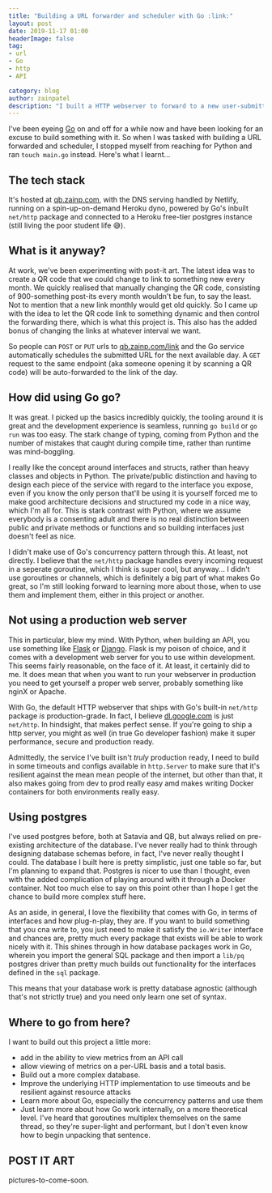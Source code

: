 ```yaml
---
title: "Building a URL forwarder and scheduler with Go :link:"
layout: post
date: 2019-11-17 01:00
headerImage: false
tag:
- url
- Go
- http
- API

category: blog
author: zainpatel
description: "I built a HTTP webserver to forward to a new user-submitted link everyday using Go."
---
```


I've been eyeing [Go](https://golang.org) on and off for a while now and have been looking for an excuse to build something with it. So when I was tasked with building a URL forwarded and scheduler, I stopped myself from reaching for Python and ran `touch main.go` instead. Here's what I learnt...

## The tech stack

It's hosted at [qb.zainp.com](http://qb.zainp.com), with the DNS serving handled by Netlify, running on a spin-up-on-demand Heroku dyno, powered by Go's inbuilt `net/http` package and connected to a Heroku free-tier postgres instance (still living the poor student life :sweat_smile:).

## What is it anyway?

At work, we've been experimenting with post-it art. The latest idea was to create a QR code that we could change to link to something new every month. We quickly realised that manually changing the QR code, consisting of 900-something post-its every month wouldn't be fun, to say the least. Not to mention that a new link monthly would get old quickly. So I came up with the idea to let the QR code link to something dynamic and then control the forwarding there, which is what this project is. This also has the added bonus of changing the links at whatever interval we want.

So people can `POST` or `PUT` urls to [qb.zainp.com/link](http://qb.zainp.com/link) and the Go service automatically schedules the submitted URL for the next available day. A `GET` request to the same endpoint (aka someone opening it by scanning a QR code) will be auto-forwarded to the link of the day.

## How did using Go go?

It was great. I picked up the basics incredibly quickly, the tooling around it is great and the development experience is seamless, running `go build` or `go run` was too easy. The stark change of typing, coming from Python and the number of mistakes that caught during compile time, rather than runtime was mind-boggling.

I really like the concept around interfaces and structs, rather than heavy classes and objects in Python. The private/public distinction and having to design each piece of the service with regard to the interface you expose, even if you know the only person that'll be using it is yourself forced me to make good architecture decisions and structured my code in a nice way, which I'm all for. This is stark contrast with Python, where we assume everybody is a consenting adult and there is no real distinction between public and private methods or functions and so building interfaces just doesn't feel as nice.

I didn't make use of Go's concurrency pattern through this. At least, not directly. I believe that the `net/http` package handles every incoming request in a seperate goroutine, which I think is super cool, but anyway... I didn't use goroutines or channels, which is definitely a big part of what makes Go great, so I'm still looking forward to learning more about those, when to use them and implement them, either in this project or another.

## Not using a production web server

This in particular, blew my mind. With Python, when building an API, you use something like [Flask](https://flask.palletsprojects.com/en/1.1.x/) or [Django](https://www.djangoproject.com). Flask is my poison of choice, and it comes with a development web server for you to use within development. This seems fairly reasonable, on the face of it. At least, it certainly did to me. It does mean that when you want to run your webserver in production you need to get yourself a proper web server, probably something like nginX or Apache.


With Go, the default HTTP webserver that ships with Go's built-in `net/http` package *is* production-grade. In fact, I believe [dl.google.com](https://dl.google.com) is just `net/http`. In hindsight, that makes perfect sense. If you're going to ship a http server, you might as well (in true Go developer fashion) make it super performance, secure and production ready.

Admittedly, the service I've built isn't *truly* production ready, I need to build in some timeouts and configs available in `http.Server` to make sure that it's resilient against the mean mean people of the internet, but other than that, it also makes going from dev to prod really easy amd makes writing Docker containers for both environments really easy.


## Using postgres

I've used postgres before, both at Satavia and QB, but always relied on pre-existing architecture of the database. I've never really had to think through designing database schemas before, in fact, I've never really thought I could. The database I built here is pretty simplistic, just one table so far, but I'm planning to expand that. Postgres is nicer to use than I thought, even with the added complication of playing around with it through a Docker container. Not too much else to say on this point other than I hope I get the chance to build more complex stuff here.

As an aside, in general, I love the flexibility that comes with Go, in terms of interfaces and how plug-n-play, they are. If you want to build something that you cna write to, you just need to make it satisfy the `io.Writer` interface and chances are, pretty much every package that exists will be able to work nicely with it. This shines through in how database packages work in Go, wherein you import the general SQL package and then import a `lib/pq` postgres driver than pretty much builds out functionality for the interfaces defined in the `sql` package.

This means that your database work is pretty database agnostic (although that's not strictly true) and you need only learn one set of syntax.

## Where to go from here?

I want to build out this project a little more:

- add in the ability to view metrics from an API call
- allow viewing of metrics on a per-URL basis and a total basis.
- Build out a more complex database.
- Improve the underlying HTTP implementation to use timeouts and be resilient against resource attacks
- Learn more about Go, especially the concurrency patterns and use them
- Just learn more about how Go work internally, on a more theoretical level. I've heard that goroutines multiplex themselves on the same thread, so they're super-light and performant, but I don't even know how to begin unpacking that sentence.

## POST IT ART

pictures-to-come-soon.
